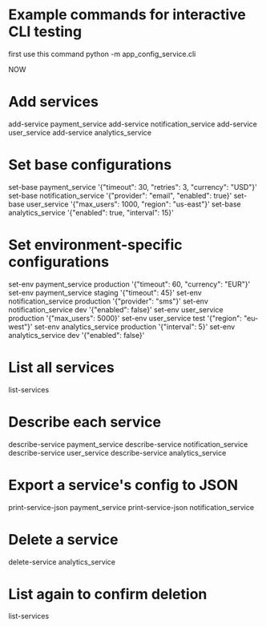 # Example commands for interactive CLI testing
first use this command
python -m app_config_service.cli                          

NOW
# Add services
add-service payment_service
add-service notification_service
add-service user_service
add-service analytics_service

# Set base configurations
set-base payment_service '{"timeout": 30, "retries": 3, "currency": "USD"}'
set-base notification_service '{"provider": "email", "enabled": true}'
set-base user_service '{"max_users": 1000, "region": "us-east"}'
set-base analytics_service '{"enabled": true, "interval": 15}'

# Set environment-specific configurations
set-env payment_service production '{"timeout": 60, "currency": "EUR"}'
set-env payment_service staging '{"timeout": 45}'
set-env notification_service production '{"provider": "sms"}'
set-env notification_service dev '{"enabled": false}'
set-env user_service production '{"max_users": 5000}'
set-env user_service test '{"region": "eu-west"}'
set-env analytics_service production '{"interval": 5}'
set-env analytics_service dev '{"enabled": false}'

# List all services
list-services

# Describe each service
describe-service payment_service
describe-service notification_service
describe-service user_service
describe-service analytics_service

# Export a service's config to JSON
print-service-json payment_service
print-service-json notification_service

# Delete a service
delete-service analytics_service

# List again to confirm deletion
list-services
